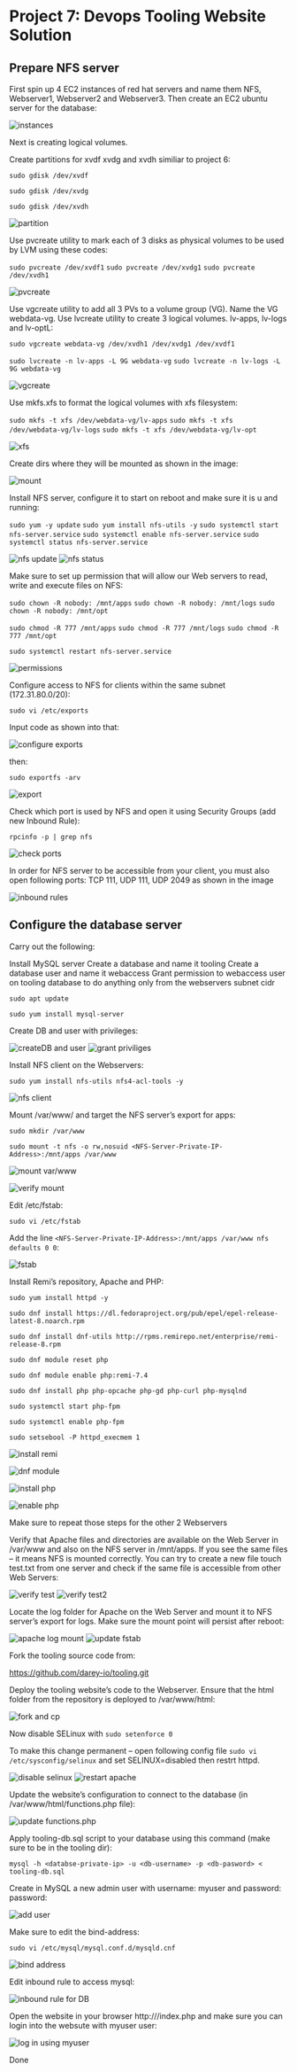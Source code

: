 # Project 7: Devops Tooling Website Solution

## Prepare NFS server

First spin up 4 EC2 instances of red hat servers and name them NFS, Webserver1, Webserver2 and Webserver3. Then create an EC2 ubuntu server for the database:

![instances](./images/01creatinginstances.png)

Next is creating logical volumes.

Create partitions for xvdf xvdg and xvdh similiar to project 6:

`sudo gdisk /dev/xvdf`

`sudo gdisk /dev/xvdg`

`sudo gdisk /dev/xvdh`

![partition](./images/02_partition.png)

Use pvcreate utility to mark each of 3 disks as physical volumes to be used by LVM using these codes:

`sudo pvcreate /dev/xvdf1`
`sudo pvcreate /dev/xvdg1`
`sudo pvcreate /dev/xvdh1`

![pvcreate](./images/02pvcreate.png)

Use vgcreate utility to add all 3 PVs to a volume group (VG). Name the VG webdata-vg. Use lvcreate utility to create 3 logical volumes. lv-apps, lv-logs and lv-optL: 

`sudo vgcreate webdata-vg /dev/xvdh1 /dev/xvdg1 /dev/xvdf1`

`sudo lvcreate -n lv-apps -L 9G webdata-vg`
`sudo lvcreate -n lv-logs -L 9G webdata-vg`

![vgcreate](./images/03.png)

Use mkfs.xfs to format the logical volumes with xfs filesystem:

`sudo mkfs -t xfs /dev/webdata-vg/lv-apps`
`sudo mkfs -t xfs /dev/webdata-vg/lv-logs`
`sudo mkfs -t xfs /dev/webdata-vg/lv-opt`

![xfs](./images/04.png)

Create dirs where they will be mounted as shown in the image:

![mount](./images/05_mount.png)

Install NFS server, configure it to start on reboot and make sure it is u and running:

`sudo yum -y update`
`sudo yum install nfs-utils -y`
`sudo systemctl start nfs-server.service`
`sudo systemctl enable nfs-server.service`
`sudo systemctl status nfs-server.service`

![nfs update](./images/06_NFS_update.png)
![nfs status](./images/08_install_NFS_status.png)

Make sure to set up permission that will allow our Web servers to read, write and execute files on NFS:

`sudo chown -R nobody: /mnt/apps`
`sudo chown -R nobody: /mnt/logs`
`sudo chown -R nobody: /mnt/opt`

`sudo chmod -R 777 /mnt/apps`
`sudo chmod -R 777 /mnt/logs`
`sudo chmod -R 777 /mnt/opt`

`sudo systemctl restart nfs-server.service`

![permissions](./images/09_permissions.png)

Configure access to NFS for clients within the same subnet (172.31.80.0/20):

`sudo vi /etc/exports`

Input code as shown into that:

<!-- /mnt/apps 172.31.80.0/20(rw,sync,no_all_squash,no_root_squash)
/mnt/logs 172.31.80.0/20(rw,sync,no_all_squash,no_root_squash)
/mnt/opt 172.31.80.0/20(rw,sync,no_all_squash,no_root_squash) -->

![configure exports](./images/10_etc_exports.png)

then:

`sudo exportfs -arv`

![export](./images/11_export_mnt.png)

Check which port is used by NFS and open it using Security Groups (add new Inbound Rule):

`rpcinfo -p | grep nfs`

![check ports](./images/12_check_ports.png)

In order for NFS server to be accessible from your client, you must also open following ports: TCP 111, UDP 111, UDP 2049 as shown in the image

![inbound rules](./images/13_inbound_rules_custom_UDP_TCP.png)

## Configure the database server

Carry out the following:

Install MySQL server
Create a database and name it tooling
Create a database user and name it webaccess
Grant permission to webaccess user on tooling database to do anything only from the webservers subnet cidr

`sudo apt update`

`sudo yum install mysql-server`

Create DB and user with privileges:

![createDB and user](./images/06_createDB.png)
![grant priviliges](./images/07_DB_privilegs.png)

Install NFS client on the Webservers:

`sudo yum install nfs-utils nfs4-acl-tools -y`

![nfs client](./images/14_install_NFS_client.png)

Mount /var/www/ and target the NFS server’s export for apps:

`sudo mkdir /var/www`

`sudo mount -t nfs -o rw,nosuid <NFS-Server-Private-IP-Address>:/mnt/apps /var/www`

![mount var/www](./images/15_mount_var_www.png)

![verify mount](./images/15_mount_var_www_and_verify.png)

Edit /etc/fstab:

`sudo vi /etc/fstab`

Add the line `<NFS-Server-Private-IP-Address>:/mnt/apps /var/www nfs defaults 0 0`:

![fstab](./images/16_etc_fstab.png)

Install Remi’s repository, Apache and PHP:

`sudo yum install httpd -y`

`sudo dnf install https://dl.fedoraproject.org/pub/epel/epel-release-latest-8.noarch.rpm`

`sudo dnf install dnf-utils http://rpms.remirepo.net/enterprise/remi-release-8.rpm`

`sudo dnf module reset php`

`sudo dnf module enable php:remi-7.4`

`sudo dnf install php php-opcache php-gd php-curl php-mysqlnd`

`sudo systemctl start php-fpm`

`sudo systemctl enable php-fpm`

`sudo setsebool -P httpd_execmem 1`

![install remi](./images/18_install_remi.png)

![dnf module](./images/19_dnf_module.png)

![install php](./images/20_install_php.png)

![enable php](./images/21_enable_php.png)

Make sure to repeat those steps for the other 2 Webservers

Verify that Apache files and directories are available on the Web Server in /var/www and also on the NFS server in /mnt/apps. If you see the same files – it means NFS is mounted correctly. You can try to create a new file touch test.txt from one server and check if the same file is accessible from other Web Servers:

![verify test](./images/22_verify_test1.png)
![verify test2](./images/22_verify_test2.png)

Locate the log folder for Apache on the Web Server and mount it to NFS server’s export for logs. Make sure the mount point will persist after reboot:

![apache log mount](./images/23_mount_apache_log.png)
![update fstab](./images/24_update_etc_fstab.png)

Fork the tooling source code from:

https://github.com/darey-io/tooling.git

Deploy the tooling website’s code to the Webserver. Ensure that the html folder from the repository is deployed to /var/www/html:

![fork and cp](./images/25_fork_and_cp.png)

Now disable SELinux with `sudo setenforce 0`

To make this change permanent – open following config file `sudo vi /etc/sysconfig/selinux` and set SELINUX=disabled then restrt httpd.

![disable selinux](./images/selinuxtype_disabled.png)
![restart apache](./images/26_restart_apache.png)

Update the website’s configuration to connect to the database (in /var/www/html/functions.php file):

![update functions.php](./images/28_functions_php.png)

Apply tooling-db.sql script to your database using this command (make sure to be in the tooling dir):

`mysql -h <databse-private-ip> -u <db-username> -p <db-pasword> < tooling-db.sql`

Create in MySQL a new admin user with username: myuser and password: password:

<!-- INSERT INTO `users` (
    `id`,
    `username`,
    `password`,
    `email`,
    `user_type`,
    `status`
  )
VALUES (
    2,
    'myuser',
    '5f4dcc3b5aa765d61d8327deb882cf99',
    'user@mail',
    'admin',
    '1'
  ); -->
  
![add user](./images/add_myuser.png)

Make sure to edit the bind-address:

`sudo vi /etc/mysql/mysql.conf.d/mysqld.cnf`

![bind address](./images/30_bind_address.png)

Edit inbound rule to access mysql:

![inbound rule for DB](./images/29_inbound_rules_DB.png)

Open the website in your browser http://<Web-Server-Public-IP-Address-or-Public-DNS-Name>/index.php and make sure you can login into the websute with myuser user:

![log in using myuser](./images/33_verify_login.png)

Done